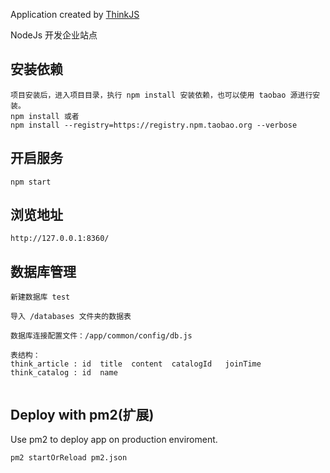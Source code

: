 
Application created by [ThinkJS](http://www.thinkjs.org)

NodeJs 开发企业站点

## 安装依赖

```
项目安装后，进入项目目录，执行 npm install 安装依赖，也可以使用 taobao 源进行安装。
npm install 或者
npm install --registry=https://registry.npm.taobao.org --verbose
```

## 开启服务

```
npm start
```

## 浏览地址

```
http://127.0.0.1:8360/
```

## 数据库管理

```
新建数据库 test 

导入 /databases 文件夹的数据表  

数据库连接配置文件：/app/common/config/db.js 

表结构：
think_article : id  title  content  catalogId   joinTime
think_catalog : id  name


```


## Deploy with pm2(扩展)

Use pm2 to deploy app on production enviroment.

```
pm2 startOrReload pm2.json
```
